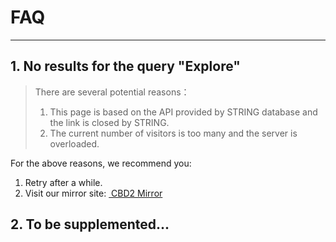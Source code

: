 # <i class="fa-solid fa-triangle-exclamation"></i> FAQ

---

## 1. No results for the query "Explore"

> There are several potential reasons：
> 
> 1. This page is based on the API provided by STRING database and the link is closed by STRING.
> 2. The current number of visitors is too many and the server is overloaded.

For the above reasons, we recommend you:

1. Retry after a while.
2. Visit our mirror site: <a href="https://cbd.limina.top" target="_blank"><i class="fa fa-external-link" aria-hidden="true"></i>&nbsp;CBD2 Mirror</a>

## 2. To be supplemented...
